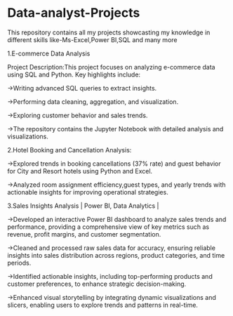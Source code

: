 # Data-analyst-Projects
This repository contains all my projects showcasting my knowledge in different skills like-Ms-Excel,Power BI,SQL and many more

1.E-commerce Data Analysis 

Project Description:This project focuses on analyzing e-commerce data using SQL and Python. Key highlights include:

->Writing advanced SQL queries to extract insights.

->Performing data cleaning, aggregation, and visualization.

->Exploring customer behavior and sales trends.

->The repository contains the Jupyter Notebook with detailed analysis and visualizations.

2.Hotel Booking and Cancellation Analysis: 

->Explored trends in booking cancellations (37% rate) and guest behavior for City and Resort hotels using Python and Excel. 

->Analyzed room assignment efficiency,guest types, and yearly trends with actionable insights for improving operational strategies.

3.Sales Insights Analysis | Power BI, Data Analytics | 

->Developed an interactive Power BI dashboard to analyze sales trends and performance, providing a comprehensive view of key metrics such as revenue, profit margins, and customer segmentation.

->Cleaned and processed raw sales data for accuracy, ensuring reliable insights into sales distribution across regions, product categories, and time periods.

->Identified actionable insights, including top-performing products and customer preferences, to enhance strategic decision-making.

->Enhanced visual storytelling by integrating dynamic visualizations and slicers, enabling users to explore trends and patterns in real-time.
